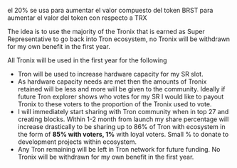 el 20% se usa para aumentar el valor compuesto del token BRST para aumentar el valor del token con respecto a TRX


The idea is to use the majority of the Tronix that is earned as Super Representative to go back into Tron ecosystem, no Tronix will be withdrawn for my own benefit in the first year. 

All Tronix will be used in the first year for the following
* Tron will be used to increase hardware capacity for my SR slot.
* As hardware capacity needs are met then the amounts of Tronix retained will be less and more will be given to the community. Ideally if    future Tron explorer shows who votes for my SR I would like to payout Tronix to these voters to the proportion of the Tronix used to      vote.
* I will immediately start sharing with Tron community when in top 27 and creating blocks. Within 1-2 month from launch my share percentage will increase drastically to be sharing up to 86% of Tron with ecosystem in the form of **85% with voters, 1%** with loyal voters. Small % to donate to development projects within ecosystem. 
* Any Tron remaining will be left in Tron network for future funding. No Tronix will be withdrawn for my own benefit in the first year.
